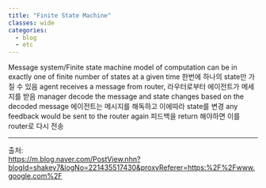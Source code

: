 ```yaml
---
title: "Finite State Machine"
classes: wide
categories: 
  - blog
  - etc
---
```

   

Message system/Finite state machine
model of computation
can be in exactly one of finite number of states at a given time 한번에 하나의 state만 가질 수 있음
agent receives a message from router, 라우터로부터 에이전트가 메세지를 받음
manager decode the message and state changes based on the decoded message 에이전트는 메시지를 해독하고 이에따라 state를 변경
any feedback would be sent to the router again 피드백을 return 해야하면 이를 router로 다시 전송

  
---  
출처:   
<https://m.blog.naver.com/PostView.nhn?blogId=shakey7&logNo=221435517430&proxyReferer=https:%2F%2Fwww.google.com%2F>  
